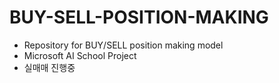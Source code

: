 # BUY-SELL-POSITION-MAKING
- Repository for BUY/SELL position making model
- Microsoft AI School Project
- 실매매 진행중
